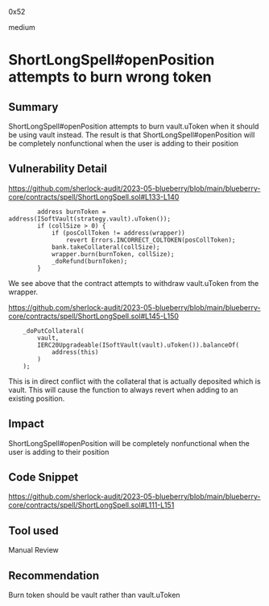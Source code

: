 0x52

medium

# ShortLongSpell#openPosition attempts to burn wrong token

## Summary

ShortLongSpell#openPosition attempts to burn vault.uToken when it should be using vault instead. The result is that ShortLongSpell#openPosition will be completely nonfunctional when the user is adding to their position

## Vulnerability Detail

https://github.com/sherlock-audit/2023-05-blueberry/blob/main/blueberry-core/contracts/spell/ShortLongSpell.sol#L133-L140

            address burnToken = address(ISoftVault(strategy.vault).uToken());
            if (collSize > 0) {
                if (posCollToken != address(wrapper))
                    revert Errors.INCORRECT_COLTOKEN(posCollToken);
                bank.takeCollateral(collSize);
                wrapper.burn(burnToken, collSize);
                _doRefund(burnToken);
            }

We see above that the contract attempts to withdraw vault.uToken from the wrapper.

https://github.com/sherlock-audit/2023-05-blueberry/blob/main/blueberry-core/contracts/spell/ShortLongSpell.sol#L145-L150

        _doPutCollateral(
            vault,
            IERC20Upgradeable(ISoftVault(vault).uToken()).balanceOf(
                address(this)
            )
        );

This is in direct conflict with the collateral that is actually deposited which is vault. This will cause the function to always revert when adding to an existing position.

## Impact

ShortLongSpell#openPosition will be completely nonfunctional when the user is adding to their position

## Code Snippet

https://github.com/sherlock-audit/2023-05-blueberry/blob/main/blueberry-core/contracts/spell/ShortLongSpell.sol#L111-L151

## Tool used

Manual Review

## Recommendation

Burn token should be vault rather than vault.uToken